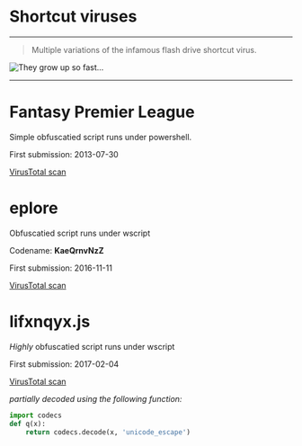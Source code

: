 # Shortcut viruses
---

>Multiple variations of the infamous flash drive shortcut virus.

![They grow up so fast...](http://c1.staticflickr.com/6/5489/14513053050_75729524e1_d.jpg)

---

# Fantasy Premier League
Simple obfuscatied script runs under powershell.

First submission: 2013-07-30

[VirusTotal scan](https://www.virustotal.com/en/file/2a5f2de11a35132a654da679e517f7a777c49a8bd28d6c3608659f6bc4950611/analysis/)

# eplore
Obfuscatied script runs under wscript

Codename: **KaeQrnvNzZ**

First submission: 2016-11-11

[VirusTotal scan](https://www.virustotal.com/en/file/2492e7bffc36c851bab8b9e45b21d02ba5b524c03f3c55cc870c40ce02f2589d/analysis/)

# lifxnqyx.js
*Highly* obfuscatied script runs under wscript

First submission: 2017-02-04

[VirusTotal scan](https://www.virustotal.com/en/file/ab695805dd9ba5492f48f8e1ed202bab84bee0c438a892dab3e35d3c123ddfd3/analysis/)

*partially decoded using the following function:*
```py
import codecs
def q(x):
	return codecs.decode(x, 'unicode_escape')
```